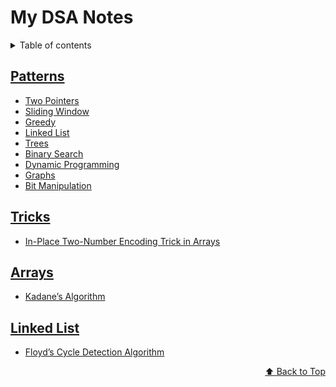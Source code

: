 <div id="top"></div>

# My DSA Notes

<details>
<summary>Table of contents</summary>

- [Patterns](#patterns)
-   [Tricks](#tricks)
-   [Arrays](#arrays)
-   [Linked List](#linked-list)

</details>

## [Patterns](./Patterns.md)
  - [Two Pointers](./Patterns.md#1-two-pointers)  
  - [Sliding Window](./Patterns.md#2-sliding-window)  
  - [Greedy](./Patterns.md#3-greedy)  
  - [Linked List](./Patterns.md#4-linked-list)  
  - [Trees](./Patterns.md#5-trees)  
  - [Binary Search](./Patterns.md#6-binary-search)  
  - [Dynamic Programming](./Patterns.md#7-dynamic-programming)  
  - [Graphs](./Patterns.md#8-graphs)  
  - [Bit Manipulation](./Patterns.md#9-bit-manipulation)

## [Tricks](./Tricks.md)
  - [In-Place Two-Number Encoding Trick in Arrays](./Tricks.md#in-place-two-number-encoding-trick-in-arrays)

## [Arrays](./Arrays.md)
  - [Kadane’s Algorithm](./Arrays.md#kadanes-algorithm)

## [Linked List](./Linked%20List.md)
  - [Floyd’s Cycle Detection Algorithm](./Linked%20List.md#floyd's-cycle-detection-algorithm)

<p align="right"><a href="#top">⬆️ Back to Top</a></p>

